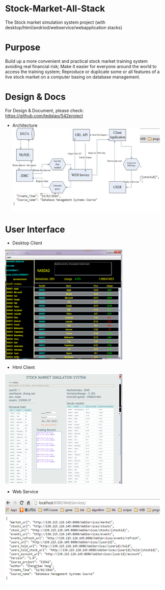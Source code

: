 # Stock-Market-All-Stack
The Stock market simulation system project (with desktop/html/andriod/webservice/webapplication stacks)

# Purpose
Build up a more convenient and practical stock market training system avoiding real financial risk;
Make it easier for everyone around the world to access the training system;
Reproduce or duplicate some or all features of a live stock market on a computer basing on database management.

# Design & Docs
For Design & Document, please check:
https://github.com/tedqiao/542project

+ Architecture
![alt tag](.README/4.jpg)

# User Interface

+ Desktop Client

![alt tag](.README/1.png)

+ Html Client

![alt tag](.README/2.png)

+ Web Service

![alt tag](.README/3.png)
